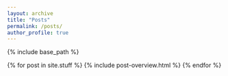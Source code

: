 ```yaml
---
layout: archive
title: "Posts"
permalink: /posts/
author_profile: true
---
```


{% include base_path %}

{% for post in site.stuff %}
  {% include post-overview.html %}
{% endfor %}


